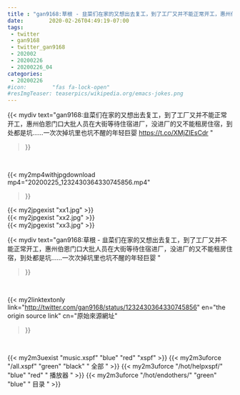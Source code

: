 ```yaml
---
title : "gan9168:草根 - 韭菜们在家的又想出去复工，到了工厂又并不能正常开工，惠州伯恩门口大批人员在大街等待住宿进厂，没进厂的又不能租房住宿，到处都是坑……一次次掉坑里也坑不醒的年轻巨婴 "
date:        2020-02-26T04:49:19-07:00
tags:
 - twitter
 - gan9168
 - twitter_gan9168
 - 202002
 - 20200226
 - 20200226_04
categories:
 - 20200226
#icon:        "fas fa-lock-open"
#resImgTeaser: teaserpics/wikipedia.org/emacs-jokes.png
---
```


{{< mydiv text="gan9168:韭菜们在家的又想出去复工，到了工厂又并不能正常开工，惠州伯恩门口大批人员在大街等待住宿进厂，没进厂的又不能租房住宿，到处都是坑……一次次掉坑里也坑不醒的年轻巨婴 https://t.co/XMjZIEsCdr "
>}}
<br>


{{< my2mp4withjpgdownload mp4="20200225_1232430364330745856.mp4"
>}}

{{< my2jpgexist "xx1.jpg" >}}<br>
{{< my2jpgexist "xx2.jpg" >}}<br>
{{< my2jpgexist "xx3.jpg" >}}<br>



{{< mydiv text="gan9168:草根 - 韭菜们在家的又想出去复工，到了工厂又并不能正常开工，惠州伯恩门口大批人员在大街等待住宿进厂，没进厂的又不能租房住宿，到处都是坑……一次次掉坑里也坑不醒的年轻巨婴 "
>}}
<br>

{{< my2linktextonly link="http://twitter.com/gan9168/status/1232430364330745856"
en="the origin source link" cn="原始來源網址"
>}}


<br>

{{< my2m3uexist "music.xspf"        "blue"   "red"    "xspf" >}} {{< my2m3uforce "/all.xspf"         "green"  "black"  " 全部 " >}} {{< my2m3uforce "/hot/helpxspf/"    "blue"   "red"    " 播放器 " >}} {{< my2m3uforce "/hot/endothers/"   "green"  "blue"   " 目录 " >}} 
